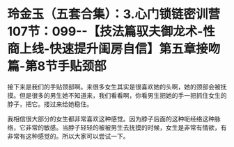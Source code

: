 # 玲金玉（五套合集）：3.心门锁链密训营 107节：099--【技法篇驭夫御龙术-性商上线-快速提升闺房自信】第五章接吻篇-第8节手贴颈部

接下来是我们的手贴颈部啊。来很多女生其实是很喜欢她的头啊，她的颈部会被抚摸。但是很多的男生她不知道来，我们看看啊，你看男生把她的手一把抓住女生的脖子，把它。搂过来给她稳住。

我相信很大部分的女生都非常喜欢这种感觉。因为脖子后面的这种呃经络这种脉络，它非常的敏感。当脖子轻轻的被被男生去抚摸的时候，女生是非常有情欲，有非常有这种感觉的。所以大家可以尝试一下。

